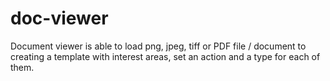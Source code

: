 # doc-viewer
Document viewer is able to load png, jpeg, tiff or PDF file / document to creating a template with interest areas, set an action and a type for each of them.
